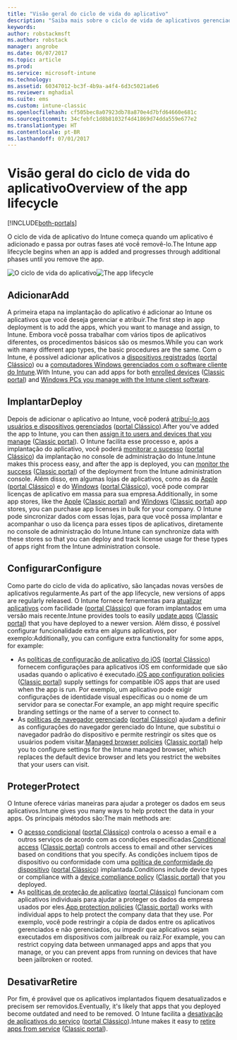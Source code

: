 ```yaml
---
title: "Visão geral do ciclo de vida do aplicativo"
description: "Saiba mais sobre o ciclo de vida de aplicativos gerenciados pelo Intune, desde sua adição até sua eventual aposentadoria."
keywords: 
author: robstackmsft
ms.author: robstack
manager: angrobe
ms.date: 06/07/2017
ms.topic: article
ms.prod: 
ms.service: microsoft-intune
ms.technology: 
ms.assetid: 60347012-bc3f-4b9a-a4f4-6d3c5021a6e6
ms.reviewer: mghadial
ms.suite: ems
ms.custom: intune-classic
ms.openlocfilehash: cf505bec8a07923db78a870e4d7bfd64660e681c
ms.sourcegitcommit: 34cfebfc1d8b81032f4d41869d74dda559e677e2
ms.translationtype: HT
ms.contentlocale: pt-BR
ms.lasthandoff: 07/01/2017
---
```

# <span data-ttu-id="350b3-103">Visão geral do ciclo de vida do aplicativo</span><span class="sxs-lookup"><span data-stu-id="350b3-103">Overview of the app lifecycle</span></span>
<a id="overview-of-the-app-lifecycle" class="xliff"></a>

[!INCLUDE[both-portals](./includes/note-for-both-portals.md)]

<span data-ttu-id="350b3-104">O ciclo de vida de aplicativo do Intune começa quando um aplicativo é adicionado e passa por outras fases até você removê-lo.</span><span class="sxs-lookup"><span data-stu-id="350b3-104">The Intune app lifecycle begins when an app is added and progresses through additional phases until you remove the app.</span></span>

<span data-ttu-id="350b3-105">![O ciclo de vida do aplicativo](./media/app-lifecycle.png "o ciclo de vida do aplicativo do Intune")</span><span class="sxs-lookup"><span data-stu-id="350b3-105">![The app lifecycle](./media/app-lifecycle.png "the Intune app lifecycle")</span></span>

## <span data-ttu-id="350b3-106">Adicionar</span><span class="sxs-lookup"><span data-stu-id="350b3-106">Add</span></span>
<a id="add" class="xliff"></a>

<span data-ttu-id="350b3-107">A primeira etapa na implantação do aplicativo é adicionar ao Intune os aplicativos que você deseja gerenciar e atribuir.</span><span class="sxs-lookup"><span data-stu-id="350b3-107">The first step in app deployment is to add the apps, which you want to manage and assign, to Intune.</span></span> <span data-ttu-id="350b3-108">Embora você possa trabalhar com vários tipos de aplicativos diferentes, os procedimentos básicos são os mesmos.</span><span class="sxs-lookup"><span data-stu-id="350b3-108">While you can work with many different app types, the basic procedures are the same.</span></span> <span data-ttu-id="350b3-109">Com o Intune, é possível adicionar aplicativos a [dispositivos registrados](apps-add.md) ([portal Clássico](/intune-classic/deploy-use/add-apps-for-mobile-devices-in-microsoft-intune)) ou a [computadores Windows gerenciados com o software cliente do Intune](/intune-classic/deploy-use/add-apps-for-windows-pcs-in-microsoft-intune).</span><span class="sxs-lookup"><span data-stu-id="350b3-109">With Intune, you can add apps for both [enrolled devices](apps-add.md) ([Classic portal](/intune-classic/deploy-use/add-apps-for-mobile-devices-in-microsoft-intune)) and [Windows PCs you manage with the Intune client software](/intune-classic/deploy-use/add-apps-for-windows-pcs-in-microsoft-intune).</span></span>

## <span data-ttu-id="350b3-110">Implantar</span><span class="sxs-lookup"><span data-stu-id="350b3-110">Deploy</span></span>
<a id="deploy" class="xliff"></a>

<span data-ttu-id="350b3-111">Depois de adicionar o aplicativo ao Intune, você poderá [atribuí-lo aos usuários e dispositivos gerenciados](apps-deploy.md) ([portal Clássico](/intune-classic/deploy-use/deploy-apps)).</span><span class="sxs-lookup"><span data-stu-id="350b3-111">After you've added the app to Intune, you can then [assign it to users and devices that you manage](apps-deploy.md) ([Classic portal](/intune-classic/deploy-use/deploy-apps)).</span></span> <span data-ttu-id="350b3-112">O Intune facilita esse processo e, após a implantação do aplicativo, você poderá [monitorar o sucesso](apps-monitor.md) ([portal Clássico](/intune-classic/deploy-use/monitor-apps-in-microsoft-intune)) da implantação no console de administração do Intune.</span><span class="sxs-lookup"><span data-stu-id="350b3-112">Intune makes this process easy, and after the app is deployed, you can [monitor the success](apps-monitor.md) ([Classic portal](/intune-classic/deploy-use/monitor-apps-in-microsoft-intune)) of the deployment from the Intune administration console.</span></span> <span data-ttu-id="350b3-113">Além disso, em algumas lojas de aplicativos, como as da [Apple](vpp-apps-ios.md) ([portal Clássico](/intune-classic/deploy-use/manage-ios-apps-you-purchased-through-a-volume-purchase-program-with-microsoft-intune)) e do [Windows](windows-store-for-business.md) ([portal Clássico](/intune-classic/deploy-use/manage-apps-you-purchased-from-the-windows-store-for-business-with-microsoft-intune)), você pode comprar licenças de aplicativo em massa para sua empresa.</span><span class="sxs-lookup"><span data-stu-id="350b3-113">Additionally, in some app stores, like the  [Apple](vpp-apps-ios.md) ([Classic portal](/intune-classic/deploy-use/manage-ios-apps-you-purchased-through-a-volume-purchase-program-with-microsoft-intune)) and [Windows](windows-store-for-business.md) ([Classic portal](/intune-classic/deploy-use/manage-apps-you-purchased-from-the-windows-store-for-business-with-microsoft-intune)) app stores, you can purchase app licenses in bulk for your company.</span></span> <span data-ttu-id="350b3-114">O Intune pode sincronizar dados com essas lojas, para que você possa implantar e acompanhar o uso da licença para esses tipos de aplicativos, diretamente no console de administração do Intune.</span><span class="sxs-lookup"><span data-stu-id="350b3-114">Intune can synchronize data with these stores so that you can deploy and track license usage for these types of apps right from the Intune administration console.</span></span>

## <span data-ttu-id="350b3-115">Configurar</span><span class="sxs-lookup"><span data-stu-id="350b3-115">Configure</span></span>
<a id="configure" class="xliff"></a>

<span data-ttu-id="350b3-116">Como parte do ciclo de vida do aplicativo, são lançadas novas versões de aplicativos regularmente.</span><span class="sxs-lookup"><span data-stu-id="350b3-116">As part of the app lifecycle, new versions of apps are regularly released.</span></span> <span data-ttu-id="350b3-117">O Intune fornece ferramentas para [atualizar aplicativos](apps-add.md) com facilidade ([portal Clássico](/intune-classic/deploy-use/update-apps-using-microsoft-intune)) que foram implantados em uma versão mais recente.</span><span class="sxs-lookup"><span data-stu-id="350b3-117">Intune provides tools to easily [update apps](apps-add.md) ([Classic portal](/intune-classic/deploy-use/update-apps-using-microsoft-intune)) that you have deployed to a newer version.</span></span> <span data-ttu-id="350b3-118">Além disso, é possível configurar funcionalidade extra em alguns aplicativos, por exemplo:</span><span class="sxs-lookup"><span data-stu-id="350b3-118">Additionally, you can configure extra functionality for some apps, for example:</span></span>
- <span data-ttu-id="350b3-119">As [políticas de configuração de aplicativo do iOS](app-configuration-policies-use-ios.md) ([portal Clássico](/intune-classic/deploy-use/configure-ios-apps-with-mobile-app-configuration-policies-in-microsoft-intune)) fornecem configurações para aplicativos iOS em conformidade que são usadas quando o aplicativo é executado.</span><span class="sxs-lookup"><span data-stu-id="350b3-119">[iOS app configuration policies](app-configuration-policies-use-ios.md) ([Classic portal](/intune-classic/deploy-use/configure-ios-apps-with-mobile-app-configuration-policies-in-microsoft-intune)) supply settings for compatible iOS apps that are used when the app is run.</span></span> <span data-ttu-id="350b3-120">Por exemplo, um aplicativo pode exigir configurações de identidade visual específicas ou o nome de um servidor para se conectar.</span><span class="sxs-lookup"><span data-stu-id="350b3-120">For example, an app might require specific branding settings or the name of a server to connect to.</span></span>
- <span data-ttu-id="350b3-121">As [políticas de navegador gerenciado](app-configuration-managed-browser.md) ([portal Clássico](/intune-classic/deploy-use/manage-internet-access-using-managed-browser-policies)) ajudam a definir as configurações do navegador gerenciado do Intune, que substitui o navegador padrão do dispositivo e permite restringir os sites que os usuários podem visitar.</span><span class="sxs-lookup"><span data-stu-id="350b3-121">[Managed browser policies](app-configuration-managed-browser.md) ([Classic portal](/intune-classic/deploy-use/manage-internet-access-using-managed-browser-policies)) help you to configure settings for the Intune managed browser, which replaces the default device browser and lets you restrict the websites that your users can visit.</span></span>

## <span data-ttu-id="350b3-122">Proteger</span><span class="sxs-lookup"><span data-stu-id="350b3-122">Protect</span></span>
<a id="protect" class="xliff"></a>

<span data-ttu-id="350b3-123">O Intune oferece várias maneiras para ajudar a proteger os dados em seus aplicativos.</span><span class="sxs-lookup"><span data-stu-id="350b3-123">Intune gives you many ways to help protect the data in your apps.</span></span> <span data-ttu-id="350b3-124">Os principais métodos são:</span><span class="sxs-lookup"><span data-stu-id="350b3-124">The main methods are:</span></span>
- <span data-ttu-id="350b3-125">O [acesso condicional](conditional-access.md) ([portal Clássico](/intune-classic/deploy-use/restrict-access-to-email-and-o365-services-with-microsoft-intune)) controla o acesso a email e a outros serviços de acordo com as condições especificadas.</span><span class="sxs-lookup"><span data-stu-id="350b3-125">[Conditional access](conditional-access.md) ([Classic portal](/intune-classic/deploy-use/restrict-access-to-email-and-o365-services-with-microsoft-intune)) controls access to email and other services based on conditions that you specify.</span></span> <span data-ttu-id="350b3-126">As condições incluem tipos de dispositivo ou conformidade com uma [política de conformidade do dispositivo](device-compliance.md) ([portal Clássico](/intune-classic/deploy-use/introduction-to-device-compliance-policies-in-microsoft-intune)) implantada.</span><span class="sxs-lookup"><span data-stu-id="350b3-126">Conditions include device types or compliance with a [device compliance policy](device-compliance.md) ([Classic portal](/intune-classic/deploy-use/introduction-to-device-compliance-policies-in-microsoft-intune)) that you deployed.</span></span>
- <span data-ttu-id="350b3-127">As [políticas de proteção de aplicativo](app-protection-policy.md) ([portal Clássico](/intune-classic/deploy-use/protect-app-data-using-mobile-app-management-policies-with-microsoft-intune)) funcionam com aplicativos individuais para ajudar a proteger os dados da empresa usados por eles.</span><span class="sxs-lookup"><span data-stu-id="350b3-127">[App protection policies](app-protection-policy.md) ([Classic portal](/intune-classic/deploy-use/protect-app-data-using-mobile-app-management-policies-with-microsoft-intune)) works with individual apps to help protect the company data that they use.</span></span> <span data-ttu-id="350b3-128">Por exemplo, você pode restringir a cópia de dados entre os aplicativos gerenciados e não gerenciados, ou impedir que aplicativos sejam executados em dispositivos com jailbreak ou raiz.</span><span class="sxs-lookup"><span data-stu-id="350b3-128">For example, you can restrict copying data between unmanaged apps and apps that you manage, or you can prevent apps from running on devices that have been jailbroken or rooted.</span></span>

## <span data-ttu-id="350b3-129">Desativar</span><span class="sxs-lookup"><span data-stu-id="350b3-129">Retire</span></span>
<a id="retire" class="xliff"></a>

<span data-ttu-id="350b3-130">Por fim, é provável que os aplicativos implantados fiquem desatualizados e precisem ser removidos.</span><span class="sxs-lookup"><span data-stu-id="350b3-130">Eventually, it's likely that apps that you deployed become outdated and need to be removed.</span></span> <span data-ttu-id="350b3-131">O Intune facilita a [desativação de aplicativos do serviço](device-management.md) ([portal Clássico](/intune-classic/deploy-use/retire-apps-using-microsoft-intune)).</span><span class="sxs-lookup"><span data-stu-id="350b3-131">Intune makes it easy to [retire apps from service](device-management.md) ([Classic portal](/intune-classic/deploy-use/retire-apps-using-microsoft-intune)).</span></span>
